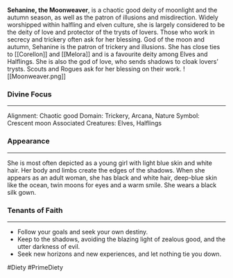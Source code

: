**Sehanine, the Moonweaver**, is a chaotic good deity of moonlight and the autumn season, as well as the patron of illusions and misdirection. Widely worshipped within halfling and elven culture, she is largely considered to be the deity of love and protector of the trysts of lovers. Those who work in secrecy and trickery often ask for her blessing. God of the moon and autumn, Sehanine is the patron of trickery and illusions. She has close ties to [[Corellon]] and [[Melora]] and is a favourite deity among Elves and Halflings. She is also the god of love, who sends shadows to cloak lovers’ trysts. Scouts and Rogues ask for her blessing on their work.
![[Moonweaver.png]]
### Divine Focus
---
Alignment: Chaotic good
Domain: Trickery, Arcana, Nature
Symbol: Crescent moon
Associated Creatures: Elves, Halflings
### Appearance
------
She is most often depicted as a young girl with light blue skin and white hair. Her body and limbs create the edges of the shadows. When she appears as an adult woman, she has black and white hair, deep-blue skin like the ocean, twin moons for eyes and a warm smile. She wears a black silk gown.
### Tenants of Faith
---
- Follow your goals and seek your own destiny.
- Keep to the shadows, avoiding the blazing light of zealous good, and the utter darkness of evil.
- Seek new horizons and new experiences, and let nothing tie you down.

#Diety #PrimeDiety